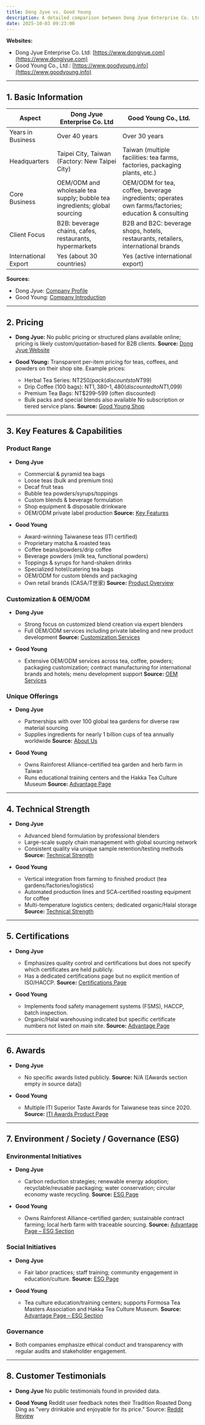 ```yaml
---
title: Dong Jyue vs. Good Young
description: A detailed comparison between Dong Jyue Enterprise Co. Ltd and Good Young Co., Ltd., two prominent Taiwanese manufacturers and suppliers of tea, coffee, and beverage ingredients. This report covers their history, pricing, key features, technical strengths, certifications, awards, ESG initiatives, and customer testimonials.
date: 2025-10-03 09:23:00
---
```


**Websites:**
- Dong Jyue Enterprise Co. Ltd: [https://www.dongjyue.com](https://www.dongjyue.com)
- Good Young Co., Ltd.: [https://www.goodyoung.info](https://www.goodyoung.info)

---

## 1. Basic Information

| Aspect         | Dong Jyue Enterprise Co. Ltd                                                                                                    | Good Young Co., Ltd.                                                                                                   |
|----------------|--------------------------------------------------------------------------------------------------------------------------------|------------------------------------------------------------------------------------------------------------------------|
| Years in Business | Over 40 years                                                                                                               | Over 30 years                                                                                                          |
| Headquarters   | Taipei City, Taiwan (Factory: New Taipei City)                                                                                 | Taiwan (multiple facilities: tea farms, factories, packaging plants, etc.)                                             |
| Core Business  | OEM/ODM and wholesale tea supply; bubble tea ingredients; global sourcing                                                      | OEM/ODM for tea, coffee, beverage ingredients; operates own farms/factories; education & consulting                    |
| Client Focus   | B2B: beverage chains, cafes, restaurants, hypermarkets                                                                         | B2B and B2C: beverage shops, hotels, restaurants, retailers, international brands                                      |
| International Export | Yes (about 30 countries)                                                                                                | Yes (active international export)                                                                                      |

**Sources:**
- Dong Jyue: [Company Profile](https://www.dongjyue.com)
- Good Young: [Company Introduction](https://www.goodyoung.info)

---

## 2. Pricing

- **Dong Jyue:**
  No public pricing or structured plans available online; pricing is likely custom/quotation-based for B2B clients.
  **Source:** [Dong Jyue Website](https://www.dongjyue.com)

- **Good Young:**
  Transparent per-item pricing for teas, coffees, and powders on their shop site. Example prices:
    - Herbal Tea Series: NT$250/pack (discounts to NT$99)
    - Drip Coffee (100 bags): NT$1,380–1,480 (discounted to NT$1,099)
    - Premium Tea Bags: NT$299–599 (often discounted)
    - Bulk packs and special blends also available
  No subscription or tiered service plans.
  **Source:** [Good Young Shop](https://shop.goodyoung.info/)

---

## 3. Key Features & Capabilities

### Product Range

- **Dong Jyue**
    - Commercial & pyramid tea bags
    - Loose teas (bulk and premium tins)
    - Decaf fruit teas
    - Bubble tea powders/syrups/toppings
    - Custom blends & beverage formulation
    - Shop equipment & disposable drinkware
    - OEM/ODM private label production
      **Source:** [Key Features](https://www.dongjyue.com)

- **Good Young**
    - Award-winning Taiwanese teas (ITI certified)
    - Proprietary matcha & roasted teas
    - Coffee beans/powders/drip coffee
    - Beverage powders (milk tea, functional powders)
    - Toppings & syrups for hand-shaken drinks
    - Specialized hotel/catering tea bags
    - OEM/ODM for custom blends and packaging
    - Own retail brands (CASA/T世家)
      **Source:** [Product Overview](https://www.goodyoung.info)

### Customization & OEM/ODM

- **Dong Jyue**
    - Strong focus on customized blend creation via expert blenders
    - Full OEM/ODM services including private labeling and new product development
      **Source:** [Customization Services](https://www.dongjyue.com)

- **Good Young**
    - Extensive OEM/ODM services across tea, coffee, powders; packaging customization; contract manufacturing for international brands and hotels; menu development support
      **Source:** [OEM Services](https://www.goodyoung.info/minicup-oem/)

### Unique Offerings

- **Dong Jyue**
    - Partnerships with over 100 global tea gardens for diverse raw material sourcing
    - Supplies ingredients for nearly 1 billion cups of tea annually worldwide
      **Source:** [About Us](https://www.dongjyue.com/story)

- **Good Young**
    - Owns Rainforest Alliance-certified tea garden and herb farm in Taiwan
    - Runs educational training centers and the Hakka Tea Culture Museum
      **Source:** [Advantage Page](https://www.goodyoung.info/en/advantage/)

---

## 4. Technical Strength

- **Dong Jyue**
    - Advanced blend formulation by professional blenders
    - Large-scale supply chain management with global sourcing network
    - Consistent quality via unique sample retention/testing methods
      **Source:** [Technical Strength](https://www.dongjyue.com)

- **Good Young**
    - Vertical integration from farming to finished product (tea gardens/factories/logistics)
    - Automated production lines and SCA-certified roasting equipment for coffee
    - Multi-temperature logistics centers; dedicated organic/Halal storage
      **Source:** [Technical Strength](https://www.goodyoung.info/en/)

---

## 5. Certifications

- **Dong Jyue**
   - Emphasizes quality control and certifications but does not specify which certificates are held publicly.
   - Has a dedicated certifications page but no explicit mention of ISO/HACCP.
     **Source:** [Certifications Page](https://www.dongjyue.com/certification)

- **Good Young**
   - Implements food safety management systems (FSMS), HACCP, batch inspection.
   - Organic/Halal warehousing indicated but specific certificate numbers not listed on main site.
     **Source:** [Advantage Page](https://www.goodyoung.info/en/advantage/)

---

## 6. Awards

- **Dong Jyue**
   - No specific awards listed publicly.
     **Source:** N/A ([Awards section empty in source data])

- **Good Young**
   - Multiple ITI Superior Taste Awards for Taiwanese teas since 2020.
     **Source:** [ITI Awards Product Page](https://www.goodyoung.info/product-category/commercial/tea/iti/)

---

## 7. Environment / Society / Governance (ESG)

### Environmental Initiatives

- **Dong Jyue**
   - Carbon reduction strategies; renewable energy adoption; recyclable/reusable packaging; water conservation; circular economy waste recycling.
     **Source:** [ESG Page](https://www.dongjyue.com/esg)

- **Good Young**
   - Owns Rainforest Alliance-certified garden; sustainable contract farming; local herb farm with traceable sourcing.
     **Source:** [Advantage Page – ESG Section](https://www.goodyoung.info/en/advantage/)

### Social Initiatives

- **Dong Jyue**
   - Fair labor practices; staff training; community engagement in education/culture.
     **Source:** [ESG Page](https://www.dongjyue.com/esg)

- **Good Young**
   - Tea culture education/training centers; supports Formosa Tea Masters Association and Hakka Tea Culture Museum.
     **Source:** [Advantage Page – ESG Section](https://www.goodyoung.info/en/advantage/)

### Governance

- Both companies emphasize ethical conduct and transparency with regular audits and stakeholder engagement.

---

## 8. Customer Testimonials

- **Dong Jyue**
   No public testimonials found in provided data.

- **Good Young**
   Reddit user feedback notes their Tradition Roasted Dong Ding as "very drinkable and enjoyable for its price."
   Source: [Reddit Review](https://www.reddit.com/r/tea/comments/1c6ekh3/looking_for_advice_on_a_grocery_store_tea/)